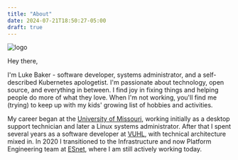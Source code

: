 ```yaml
---
title: "About"
date: 2024-07-21T18:50:27-05:00
draft: true
---
```


![logo](/images/profile-small.jpg)

Hey there,

I'm Luke Baker - software developer, systems administrator, and a self-described Kubernetes apologetist. I'm passionate about technology, open source, and everything in between. I find joy in fixing things and helping people do more of what they love. When I'm not working, you'll find me (trying) to keep up with my kids' growing list of hobbies and activities.

My career began at the [University of Missouri](https://missouri.edu/), working initially as a desktop support technician and later a Linux systems administrator. After that I spent several years as a software developer at [VUHL](https://www.veteransunited.com/), with technical architecture mixed in. In 2020 I transitioned to the Infrastructure and now Platform Engineering team at [ESnet](https://www.es.net/), where I am still actively working today.